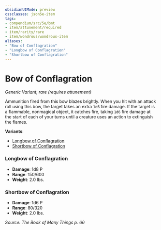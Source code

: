 ```yaml
---
obsidianUIMode: preview
cssclasses: json5e-item
tags:
- compendium/src/5e/bmt
- item/attunement/required
- item/rarity/rare
- item/wondrous/wondrous-item
aliases: 
- "Bow of Conflagration"
- "Longbow of Conflagration"
- "Shortbow of Conflagration"
---
```

# Bow of Conflagration
*Generic Variant, rare (requires attunement)*  


Ammunition fired from this bow blazes brightly. When you hit with an attack roll using this bow, the target takes an extra `1d6` fire damage. If the target is a flammable, nonmagical object, it catches fire, taking `1d6` fire damage at the start of each of your turns until a creature uses an action to extinguish the flames.

**Variants**:
- [Longbow of Conflagration](#Longbow%20of%20Conflagration)
- [Shortbow of Conflagration](#Shortbow%20of%20Conflagration)

### Longbow of Conflagration

- **Damage**: 1d8 P
- **Range**: 150/600
- **Weight**: 2.0 lbs.

### Shortbow of Conflagration

- **Damage**: 1d6 P
- **Range**: 80/320
- **Weight**: 2.0 lbs.


*Source: The Book of Many Things p. 66*